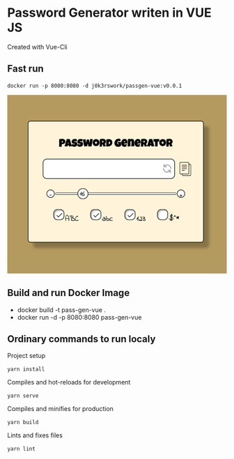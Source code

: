 # Password Generator writen in VUE JS

Created with Vue-Cli 

## Fast run
```
docker run -p 8080:8080 -d j0k3rswork/passgen-vue:v0.0.1
```
![How it looks](https://github.com/nzelepukin/PassGenVue/blob/master/UI.png?raw=true)

## Build and run Docker Image
* docker build -t pass-gen-vue .
* docker run -d -p 8080:8080 pass-gen-vue

## Ordinary commands to run localy
Project setup
```
yarn install
```

Compiles and hot-reloads for development
```
yarn serve
```

Compiles and minifies for production
```
yarn build
```

Lints and fixes files
```
yarn lint
```

